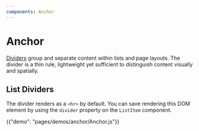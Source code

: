 ```yaml
---
components: Anchor
---
```


# Anchor

[Dividers](https://material.io/guidelines/components/dividers.html) group and separate content within lists and page layouts. The divider is a thin rule, lightweight yet sufficient to distinguish content visually and spatially.

## List Dividers

The divider renders as a `<hr>` by default.
You can save rendering this DOM element by using the `divider` property on the `ListItem` component.

{{"demo": "pages/demos/anchor/Anchor.js"}}


